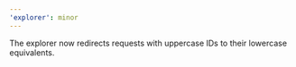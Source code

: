 ```yaml
---
'explorer': minor
---
```


The explorer now redirects requests with uppercase IDs to their lowercase equivalents.

